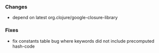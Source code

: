 
### Changes 
* depend on latest org.clojure/google-closure-library 

### Fixes 
* fix constants table bug where keywords did not include precomputed hash-code 
